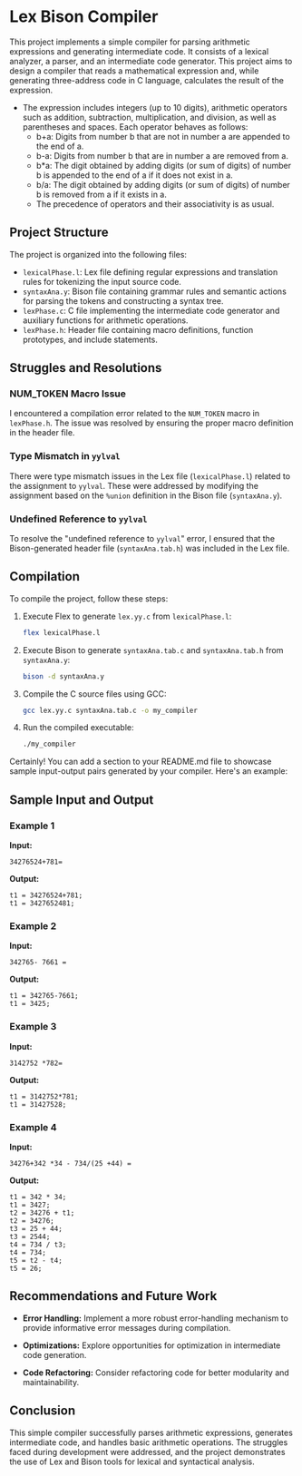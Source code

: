 # Lex Bison Compiler

This project implements a simple compiler for parsing arithmetic expressions and generating intermediate code. It consists of a lexical analyzer, a parser, and an intermediate code generator.
This project aims to design a compiler that reads a mathematical expression and, while generating three-address code in C language, calculates the result of the expression.

- The expression includes integers (up to 10 digits), arithmetic operators such as addition, subtraction, multiplication, and division, as well as parentheses and spaces. Each operator behaves as follows:
  - b+a: Digits from number b that are not in number a are appended to the end of a.
  - b-a: Digits from number b that are in number a are removed from a.
  - b*a: The digit obtained by adding digits (or sum of digits) of number b is appended to the end of a if it does not exist in a.
  - b/a: The digit obtained by adding digits (or sum of digits) of number b is removed from a if it exists in a.
  - The precedence of operators and their associativity is as usual.

## Project Structure

The project is organized into the following files:

- `lexicalPhase.l`: Lex file defining regular expressions and translation rules for tokenizing the input source code.
- `syntaxAna.y`: Bison file containing grammar rules and semantic actions for parsing the tokens and constructing a syntax tree.
- `lexPhase.c`: C file implementing the intermediate code generator and auxiliary functions for arithmetic operations.
- `lexPhase.h`: Header file containing macro definitions, function prototypes, and include statements.

## Struggles and Resolutions

### NUM_TOKEN Macro Issue

I encountered a compilation error related to the `NUM_TOKEN` macro in `lexPhase.h`. The issue was resolved by ensuring the proper macro definition in the header file.

### Type Mismatch in `yylval`

There were type mismatch issues in the Lex file (`lexicalPhase.l`) related to the assignment to `yylval`. These were addressed by modifying the assignment based on the `%union` definition in the Bison file (`syntaxAna.y`).

### Undefined Reference to `yylval`

To resolve the "undefined reference to `yylval`" error, I ensured that the Bison-generated header file (`syntaxAna.tab.h`) was included in the Lex file.

## Compilation

To compile the project, follow these steps:

1. Execute Flex to generate `lex.yy.c` from `lexicalPhase.l`:
   ```bash
   flex lexicalPhase.l

2. Execute Bison to generate `syntaxAna.tab.c` and `syntaxAna.tab.h` from `syntaxAna.y`:
   ```bash
   bison -d syntaxAna.y
   ```

3. Compile the C source files using GCC:
   ```bash
   gcc lex.yy.c syntaxAna.tab.c -o my_compiler
   ```

4. Run the compiled executable:
   ```bash
   ./my_compiler
   ```
Certainly! You can add a section to your README.md file to showcase sample input-output pairs generated by your compiler. Here's an example:



## Sample Input and Output

### Example 1

**Input:**
```plaintext
34276524+781=
```

**Output:**
```plaintext
t1 = 34276524+781;
t1 = 3427652481;
```

### Example 2

**Input:**
```plaintext
342765- 7661 =
```

**Output:**
```plaintext
t1 = 342765-7661;
t1 = 3425;
```
### Example 3

**Input:**
```plaintext
3142752 *782=
```

**Output:**
```plaintext
t1 = 3142752*781;
t1 = 31427528;
```
### Example 4

**Input:**
```plaintext
34276+342 *34 - 734/(25 +44) =
```

**Output:**
```plaintext
t1 = 342 * 34;
t1 = 3427;
t2 = 34276 + t1;
t2 = 34276;
t3 = 25 + 44;
t3 = 2544;
t4 = 734 / t3;
t4 = 734;
t5 = t2 - t4;
t5 = 26;
```

## Recommendations and Future Work

- **Error Handling:** Implement a more robust error-handling mechanism to provide informative error messages during compilation.

- **Optimizations:** Explore opportunities for optimization in intermediate code generation.

- **Code Refactoring:** Consider refactoring code for better modularity and maintainability.

## Conclusion

This simple compiler successfully parses arithmetic expressions, generates intermediate code, and handles basic arithmetic operations. The struggles faced during development were addressed, and the project demonstrates the use of Lex and Bison tools for lexical and syntactical analysis.
